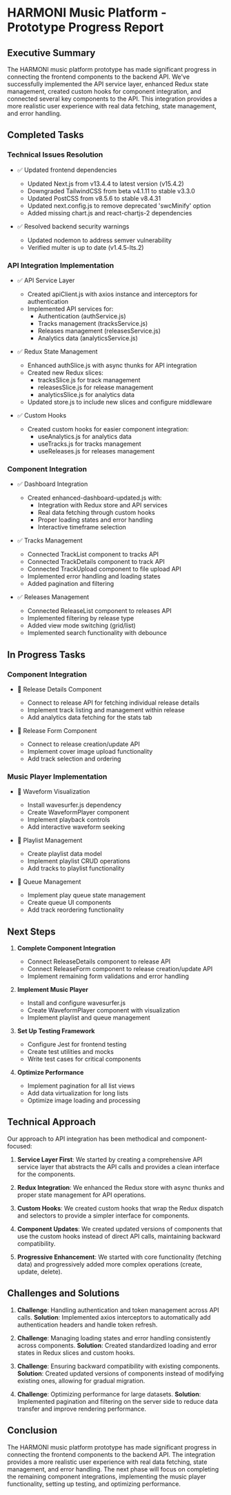 # HARMONI Music Platform - Prototype Progress Report

## Executive Summary

The HARMONI music platform prototype has made significant progress in connecting the frontend components to the backend API. We've successfully implemented the API service layer, enhanced Redux state management, created custom hooks for component integration, and connected several key components to the API. This integration provides a more realistic user experience with real data fetching, state management, and error handling.

## Completed Tasks

### Technical Issues Resolution

- ✅ Updated frontend dependencies
  - Updated Next.js from v13.4.4 to latest version (v15.4.2)
  - Downgraded TailwindCSS from beta v4.1.11 to stable v3.3.0
  - Updated PostCSS from v8.5.6 to stable v8.4.31
  - Updated next.config.js to remove deprecated 'swcMinify' option
  - Added missing chart.js and react-chartjs-2 dependencies

- ✅ Resolved backend security warnings
  - Updated nodemon to address semver vulnerability
  - Verified multer is up to date (v1.4.5-lts.2)

### API Integration Implementation

- ✅ API Service Layer
  - Created apiClient.js with axios instance and interceptors for authentication
  - Implemented API services for:
    - Authentication (authService.js)
    - Tracks management (tracksService.js)
    - Releases management (releasesService.js)
    - Analytics data (analyticsService.js)

- ✅ Redux State Management
  - Enhanced authSlice.js with async thunks for API integration
  - Created new Redux slices:
    - tracksSlice.js for track management
    - releasesSlice.js for release management
    - analyticsSlice.js for analytics data
  - Updated store.js to include new slices and configure middleware

- ✅ Custom Hooks
  - Created custom hooks for easier component integration:
    - useAnalytics.js for analytics data
    - useTracks.js for tracks management
    - useReleases.js for releases management

### Component Integration

- ✅ Dashboard Integration
  - Created enhanced-dashboard-updated.js with:
    - Integration with Redux store and API services
    - Real data fetching through custom hooks
    - Proper loading states and error handling
    - Interactive timeframe selection

- ✅ Tracks Management
  - Connected TrackList component to tracks API
  - Connected TrackDetails component to track API
  - Connected TrackUpload component to file upload API
  - Implemented error handling and loading states
  - Added pagination and filtering

- ✅ Releases Management
  - Connected ReleaseList component to releases API
  - Implemented filtering by release type
  - Added view mode switching (grid/list)
  - Implemented search functionality with debounce

## In Progress Tasks

### Component Integration

- 🔄 Release Details Component
  - Connect to release API for fetching individual release details
  - Implement track listing and management within release
  - Add analytics data fetching for the stats tab

- 🔄 Release Form Component
  - Connect to release creation/update API
  - Implement cover image upload functionality
  - Add track selection and ordering

### Music Player Implementation

- 🔄 Waveform Visualization
  - Install wavesurfer.js dependency
  - Create WaveformPlayer component
  - Implement playback controls
  - Add interactive waveform seeking

- 🔄 Playlist Management
  - Create playlist data model
  - Implement playlist CRUD operations
  - Add tracks to playlist functionality

- 🔄 Queue Management
  - Implement play queue state management
  - Create queue UI components
  - Add track reordering functionality

## Next Steps

1. **Complete Component Integration**
   - Connect ReleaseDetails component to release API
   - Connect ReleaseForm component to release creation/update API
   - Implement remaining form validations and error handling

2. **Implement Music Player**
   - Install and configure wavesurfer.js
   - Create WaveformPlayer component with visualization
   - Implement playlist and queue management

3. **Set Up Testing Framework**
   - Configure Jest for frontend testing
   - Create test utilities and mocks
   - Write test cases for critical components

4. **Optimize Performance**
   - Implement pagination for all list views
   - Add data virtualization for long lists
   - Optimize image loading and processing

## Technical Approach

Our approach to API integration has been methodical and component-focused:

1. **Service Layer First**: We started by creating a comprehensive API service layer that abstracts the API calls and provides a clean interface for the components.

2. **Redux Integration**: We enhanced the Redux store with async thunks and proper state management for API operations.

3. **Custom Hooks**: We created custom hooks that wrap the Redux dispatch and selectors to provide a simpler interface for components.

4. **Component Updates**: We created updated versions of components that use the custom hooks instead of direct API calls, maintaining backward compatibility.

5. **Progressive Enhancement**: We started with core functionality (fetching data) and progressively added more complex operations (create, update, delete).

## Challenges and Solutions

1. **Challenge**: Handling authentication and token management across API calls.
   **Solution**: Implemented axios interceptors to automatically add authentication headers and handle token refresh.

2. **Challenge**: Managing loading states and error handling consistently across components.
   **Solution**: Created standardized loading and error states in Redux slices and custom hooks.

3. **Challenge**: Ensuring backward compatibility with existing components.
   **Solution**: Created updated versions of components instead of modifying existing ones, allowing for gradual migration.

4. **Challenge**: Optimizing performance for large datasets.
   **Solution**: Implemented pagination and filtering on the server side to reduce data transfer and improve rendering performance.

## Conclusion

The HARMONI music platform prototype has made significant progress in connecting the frontend components to the backend API. The integration provides a more realistic user experience with real data fetching, state management, and error handling. The next phase will focus on completing the remaining component integrations, implementing the music player functionality, setting up testing, and optimizing performance.